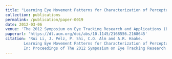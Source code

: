 ```yaml
---
title: "Learning Eye Movement Patterns for Characterization of Perceptual Expertise"
collection: publications
permalink: /publication/paper-0019
date: 2012-03-06
venue: 'The 2012 Symposium on Eye Tracking Research and Applications (ETRA 2012)'
paperurl: 'https://dl.acm.org/doi/abs/10.1145/2168556.2168645'
citation: 'Rui Li, J. Pelz, P. Shi, C.O. Alm and A.R. Haake.
        Learning Eye Movement Patterns for Characterization of Perceptual Expertise.
        In: Proceedings of The 2012 Symposium on Eye Tracking Research and Applications (ETRA 2012), 393--396, March 2012'
---
```

